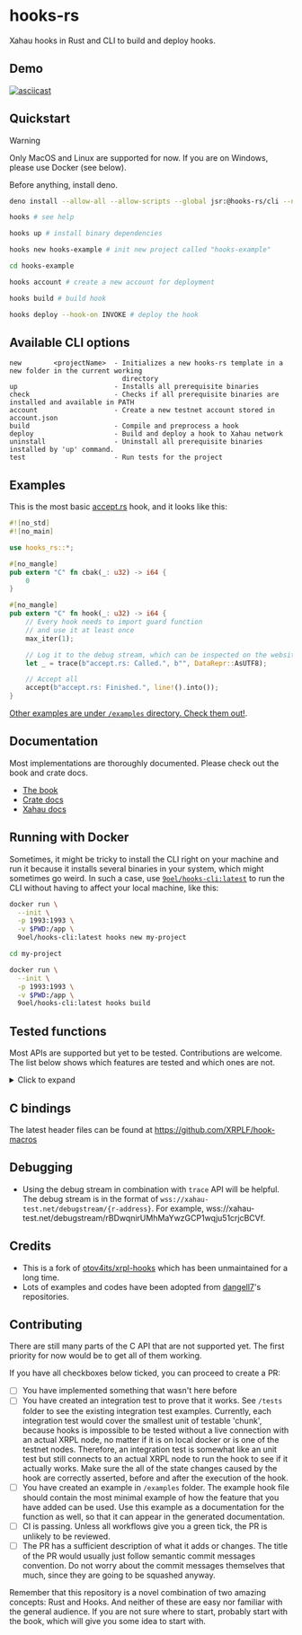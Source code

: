 # hooks-rs

Xahau hooks in Rust and CLI to build and deploy hooks.

## Demo

[![asciicast](https://asciinema.org/a/opCW1XWBACFcuO7NNoSYaKKqC.svg)](https://asciinema.org/a/opCW1XWBACFcuO7NNoSYaKKqC)

## Quickstart

> [!WARNING]
> Only MacOS and Linux are supported for now. If you are on Windows, please use Docker (see below).

Before anything, install deno.

```bash
deno install --allow-all --allow-scripts --global jsr:@hooks-rs/cli --name hooks # install the CLI as "hooks"

hooks # see help

hooks up # install binary dependencies

hooks new hooks-example # init new project called "hooks-example"

cd hooks-example

hooks account # create a new account for deployment

hooks build # build hook

hooks deploy --hook-on INVOKE # deploy the hook
```

## Available CLI options

```
new        <projectName>  - Initializes a new hooks-rs template in a new folder in the current working
                            directory
up                        - Installs all prerequisite binaries
check                     - Checks if all prerequisite binaries are installed and available in PATH
account                   - Create a new testnet account stored in account.json
build                     - Compile and preprocess a hook
deploy                    - Build and deploy a hook to Xahau network
uninstall                 - Uninstall all prerequisite binaries installed by 'up' command.
test                      - Run tests for the project
```

## Examples

This is the most basic [accept.rs](./hooks-rs/examples/accept.rs) hook, and it looks like this:

```rs
#![no_std]
#![no_main]

use hooks_rs::*;

#[no_mangle]
pub extern "C" fn cbak(_: u32) -> i64 {
    0
}

#[no_mangle]
pub extern "C" fn hook(_: u32) -> i64 {
    // Every hook needs to import guard function
    // and use it at least once
    max_iter(1);

    // Log it to the debug stream, which can be inspected on the website or via wss connection
    let _ = trace(b"accept.rs: Called.", b"", DataRepr::AsUTF8);

    // Accept all
    accept(b"accept.rs: Finished.", line!().into());
}
```

[Other examples are under `/examples` directory. Check them out!](./hooks-rs/examples).

## Documentation

Most implementations are thoroughly documented. Please check out the book and crate docs.

- [The book](https://9oelm.github.io/hooks-rs/)
- [Crate docs](https://docs.rs/hooks-rs/latest/hooks_rs/)
- [Xahau docs](https://docs.xahau.network/)

## Running with Docker

Sometimes, it might be tricky to install the CLI right on your machine and run it because it installs several binaries in your system, which might sometimes go weird. In such a case, use [`9oel/hooks-cli:latest`](https://hub.docker.com/r/9oel/hooks-cli) to run the CLI without having to affect your local machine, like this:

```bash
docker run \
  --init \
  -p 1993:1993 \
  -v $PWD:/app \
  9oel/hooks-cli:latest hooks new my-project

cd my-project

docker run \
  --init \
  -p 1993:1993 \
  -v $PWD:/app \
  9oel/hooks-cli:latest hooks build
```

## Tested functions

Most APIs are supported but yet to be tested. Contributions are welcome. The list below shows which features are tested and which ones are not.

<details>
<summary>Click to expand</summary>

Control

- [x] `accept`
- [x] `rollback`

Emitted transaction

- [ ] `etxn_burden`
- [x] `etxn_details`
- [x] `etxn_fee_base`
- [x] `etxn_nonce`
- [x] `etxn_reserve`
- [ ] `etxn_generation`
- [x] `emit`

Float

- [x] `float_set`
- [x] `float_multiply`
- [x] `float_mulratio`
- [x] `float_negate`
- [x] `float_compare`
- [x] `float_sum`
- [ ] `float_sto`
- [x] `float_sto_set`
- [x] `float_invert`
- [x] `float_divide`
- [x] `float_one`
- [x] `float_exponent`
- [x] `float_mantissa`
- [x] `float_sign`
- [x] `float_int`
- [ ] `float_root`
- [ ] `float_log`

Ledger

- [x] `fee_base`
- [x] `ledger_seq`
- [x] `ledger_last_hash`
- [x] `ledger_last_time`
- [x] `ledger_nonce`
- [ ] `ledger_keylet`

State

- [x] `state`
- [x] `state_set`
- [ ] `state_foreign`
- [ ] `state_foreign_set`

Trace

- [x] `trace`
- [x] `trace_num`
- [x] `trace_float`

Originating transaction

- [ ] `otxn_burden`
- [x] `otxn_field`
- [ ] `otxn_generation`
- [x] `otxn_id`
- [x] `otxn_type`
- [ ] `otxn_slot`
- [x] `otxn_param`
- [ ] `meta_slot`

Utilities

- [x] `util_raddr`
- [ ] `util_accid`
- [ ] `util_verify`
- [ ] `util_sha512h`
- [ ] `util_keylet`

Hook context

- [x] `hook_account`
- [x] `hook_hash`
- [x] `hook_param`
- [ ] `hook_param_set`
- [ ] `hook_skip`
- [x] `hook_pos`
- [ ] `hook_again`

Serialization

- [ ] `sto_subfield`
- [ ] `sto_subarray`
- [ ] `sto_emplace`
- [ ] `sto_erase`
- [ ] `sto_validate`


Slot

- [ ] `slot`
- [ ] `slot_clear`
- [ ] `slot_count`
- [ ] `slot_set`
- [ ] `slot_size`
- [ ] `slot_subarray`
- [ ] `slot_subfield`
- [ ] `slot_type`
- [ ] `xpop_slot`
- [ ] `slot_float`

</details>

## C bindings

The latest header files can be found at https://github.com/XRPLF/hook-macros

## Debugging

- Using the debug stream in combination with `trace` API will be helpful. The debug stream is in the format of `wss://xahau-test.net/debugstream/{r-address}`. For example, wss://xahau-test.net/debugstream/rBDwqnirUMhMaYwzGCP1wqju51crjcBCVf.

## Credits

- This is a fork of [otov4its/xrpl-hooks](https://github.com/otov4its/xrpl-hooks) which has been unmaintained for a long time.
- Lots of examples and codes have been adopted from [dangell7](https://github.com/dangell7)'s repositories.

## Contributing

There are still many parts of the C API that are not supported yet. The first priority for now would be to get all of them working.

If you have all checkboxes below ticked, you can proceed to create a PR:

- [ ] You have implemented something that wasn't here before
- [ ] You have created an integration test to prove that it works. See `/tests` folder to see the existing integration test examples. Currently, each integration test would cover the smallest unit of testable 'chunk', because hooks is impossible to be tested without a live connection with an actual XRPL node, no matter if it is on local docker or is one of the testnet nodes. Therefore, an integration test is somewhat like an unit test but still connects to an actual XRPL node to run the hook to see if it actually works. Make sure the all of the state changes caused by the hook are correctly asserted, before and after the execution of the hook.
- [ ] You have created an example in `/examples` folder. The example hook file should contain the most minimal example of how the feature that you have added can be used. Use this example as a documentation for the function as well, so that it can appear in the generated documentation.
- [ ] CI is passing. Unless all workflows give you a green tick, the PR is unlikely to be reviewed.
- [ ] The PR has a sufficient description of what it adds or changes. The title of the PR would usually just follow semantic commit messages convention. Do not worry about the commit messages themselves that much, since they are going to be squashed anyway.

Remember that this repository is a novel combination of two amazing concepts: Rust and Hooks. And neither of these are easy nor familiar with the general audience. If you are not sure where to start, probably start with the book, which will give you some idea to start with.

